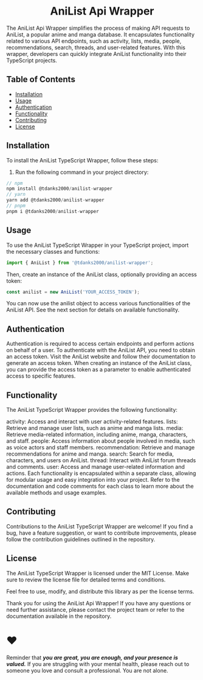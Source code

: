 <h1 align="center">
  AniList Api Wrapper
</h1>

The AniList Api Wrapper simplifies the process of making API requests to AniList, a popular anime and manga database. It encapsulates functionality related to various API endpoints, such as activity, lists, media, people, recommendations, search, threads, and user-related features. With this wrapper, developers can quickly integrate AniList functionality into their TypeScript projects.

## Table of Contents

- [Installation](#installation)
- [Usage](#usage)
- [Authentication](#authentication)
- [Functionality](#functionality)
- [Contributing](#contributing)
- [License](#license)


## Installation

To install the AniList TypeScript Wrapper, follow these steps:

1. Run the following command in your project directory:

```typescript
// npm
npm install @tdanks2000/anilist-wrapper
// yarn
yarn add @tdanks2000/anilist-wrapper
// pnpm
pnpm i @tdanks2000/anilist-wrapper
```

## Usage

To use the AniList TypeScript Wrapper in your TypeScript project, import the necessary classes and functions:

```typescript
import { AniList } from '@tdanks2000/anilist-wrapper';
```

Then, create an instance of the AniList class, optionally providing an access token:

```typescript
const anilist = new AniList('YOUR_ACCESS_TOKEN');
```

You can now use the anilist object to access various functionalities of the AniList API. See the next section for details on available functionality.

## Authentication
Authentication is required to access certain endpoints and perform actions on behalf of a user. To authenticate with the AniList API, you need to obtain an access token. Visit the AniList website and follow their documentation to generate an access token. When creating an instance of the AniList class, you can provide the access token as a parameter to enable authenticated access to specific features.

## Functionality
The AniList TypeScript Wrapper provides the following functionality:

activity: Access and interact with user activity-related features.
lists: Retrieve and manage user lists, such as anime and manga lists.
media: Retrieve media-related information, including anime, manga, characters, and staff.
people: Access information about people involved in media, such as voice actors and staff members.
recommendation: Retrieve and manage recommendations for anime and manga.
search: Search for media, characters, and users on AniList.
thread: Interact with AniList forum threads and comments.
user: Access and manage user-related information and actions.
Each functionality is encapsulated within a separate class, allowing for modular usage and easy integration into your project. Refer to the documentation and code comments for each class to learn more about the available methods and usage examples.

## Contributing
Contributions to the AniList TypeScript Wrapper are welcome! If you find a bug, have a feature suggestion, or want to contribute improvements, please follow the contribution guidelines outlined in the repository.

## License
The AniList TypeScript Wrapper is licensed under the MIT License. Make sure to review the license file for detailed terms and conditions.

Feel free to use, modify, and distribute this library as per the license terms.

Thank you for using the AniList Api Wrapper! If you have any questions or need further assistance, please contact the project team or refer to the documentation available in the repository.

# ❤️

Reminder that <strong><i>you are great, you are enough, and your presence is valued.</i></strong> If you are struggling with your mental health, please reach out to someone you love and consult a professional. You are not alone.
